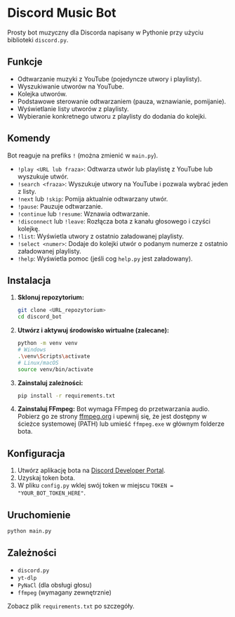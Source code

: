 # Discord Music Bot

Prosty bot muzyczny dla Discorda napisany w Pythonie przy użyciu biblioteki `discord.py`.

## Funkcje

*   Odtwarzanie muzyki z YouTube (pojedyncze utwory i playlisty).
*   Wyszukiwanie utworów na YouTube.
*   Kolejka utworów.
*   Podstawowe sterowanie odtwarzaniem (pauza, wznawianie, pomijanie).
*   Wyświetlanie listy utworów z playlisty.
*   Wybieranie konkretnego utworu z playlisty do dodania do kolejki.

## Komendy

Bot reaguje na prefiks `!` (można zmienić w `main.py`).

*   `!play <URL lub fraza>`: Odtwarza utwór lub playlistę z YouTube lub wyszukuje utwór.
*   `!search <fraza>`: Wyszukuje utwory na YouTube i pozwala wybrać jeden z listy.
*   `!next` lub `!skip`: Pomija aktualnie odtwarzany utwór.
*   `!pause`: Pauzuje odtwarzanie.
*   `!continue` lub `!resume`: Wznawia odtwarzanie.
*   `!disconnect` lub `!leave`: Rozłącza bota z kanału głosowego i czyści kolejkę.
*   `!list`: Wyświetla utwory z ostatnio załadowanej playlisty.
*   `!select <numer>`: Dodaje do kolejki utwór o podanym numerze z ostatnio załadowanej playlisty.
*   `!help`: Wyświetla pomoc (jeśli cog `help.py` jest załadowany).

## Instalacja

1.  **Sklonuj repozytorium:**
    ```bash
    git clone <URL_repozytorium>
    cd discord_bot
    ```
2.  **Utwórz i aktywuj środowisko wirtualne (zalecane):**
    ```bash
    python -m venv venv
    # Windows
    .\venv\Scripts\activate
    # Linux/macOS
    source venv/bin/activate
    ```
3.  **Zainstaluj zależności:**
    ```bash
    pip install -r requirements.txt
    ```
4.  **Zainstaluj FFmpeg:** Bot wymaga FFmpeg do przetwarzania audio. Pobierz go ze strony [ffmpeg.org](https://ffmpeg.org/download.html) i upewnij się, że jest dostępny w ścieżce systemowej (PATH) lub umieść `ffmpeg.exe` w głównym folderze bota.

## Konfiguracja

1.  Utwórz aplikację bota na [Discord Developer Portal](https://discord.com/developers/applications).
2.  Uzyskaj token bota.
3.  W pliku `config.py` wklej swój token w miejscu `TOKEN = "YOUR_BOT_TOKEN_HERE"`.

## Uruchomienie

```bash
python main.py
```

## Zależności

*   `discord.py`
*   `yt-dlp`
*   `PyNaCl` (dla obsługi głosu)
*   `ffmpeg` (wymagany zewnętrznie)

Zobacz plik `requirements.txt` po szczegóły.
